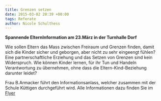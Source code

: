 ```yaml
---
title: Grenzen setzen
date: 2015-03-02 20:39 +00:00
tags: Referate
author: Nicole Schulthess
---
```


**Spannende ElternInformation am 23.März in der Turnhalle Dorf**    

Wie sollen Eltern das Mass zwischen Freiraum und Grenzen finden, damit sich die Kinder sicher und geborgen, aber nicht zu sehr eingeengt fühlen? Eine partnerschaftliche Erziehung und das Setzen von Grenzen sind kein Widerspruch. Wie können Kinder lernen, für ihr Tun und Handeln Verantwortung zu übernehmen, ohne dass die Eltern-Kind-Beziehung darunter leidet?     
 
Frau B.Armacker führt den Informationsanlass, welcher zusammen mit der Schule Küttigen durchgeführt wird.
Alle Informationen dazu finden Sie im [Flyer](/download/referate/Grenzen_setzen.pdf)
 